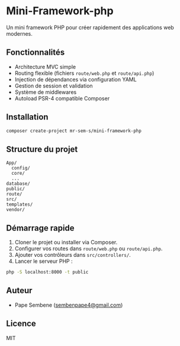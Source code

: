 # Mini-Framework-php

Un mini framework PHP pour créer rapidement des applications web modernes.

## Fonctionnalités

- Architecture MVC simple
- Routing flexible (fichiers `route/web.php` et `route/api.php`)
- Injection de dépendances via configuration YAML
- Gestion de session et validation
- Système de middlewares
- Autoload PSR-4 compatible Composer

## Installation

```bash
composer create-project mr-sem-s/mini-framework-php
```

## Structure du projet

```
App/
  config/
  core/
  ...
database/
public/
route/
src/
templates/
vendor/
```

## Démarrage rapide

1. Cloner le projet ou installer via Composer.
2. Configurer vos routes dans `route/web.php` ou `route/api.php`.
3. Ajouter vos contrôleurs dans `src/controllers/`.
4. Lancer le serveur PHP :

```bash
php -S localhost:8000 -t public
```

## Auteur

- Pape Sembene (<sembenpape4@gmail.com>)

## Licence

MIT